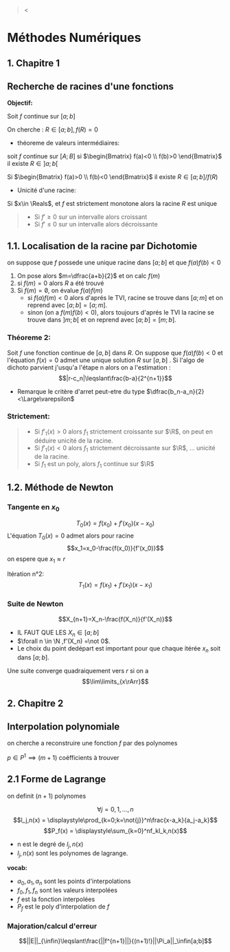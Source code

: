 ><
# Méthodes Numériques

## 1. Chapitre 1 
## Recherche de racines d'une fonctions
**Objectif:** 

Soit $f$ continue sur $[a; b]$

On cherche : $R \in [a; b], f(R)=0$

* théoreme de valeurs intermédiaires:

soit $f$ continue sur $[A; B]$ si $\begin{Bmatrix}
    f(a)<0 \\
    f(b)>0
\end{Bmatrix}$ il existe $R\in ]a; b[$

Si $\begin{Bmatrix}
    f(a)>0 \\
    f(b)<0 
\end{Bmatrix}$ il existe $R \in [a; b] / f(R)$
* Unicité d'une racine:

Si $x\in \Reals$, et $f$ est strictement monotone alors la racine $R$ est unique

> * Si $f'\geqslant 0$ sur un intervalle alors croissant 
> * Si $f'\leqslant 0$ sur un intervalle alors décroissante

## 1.1. Localisation de la racine par Dichotomie

on suppose que $f$ possede une unique racine dans $[a; b]$ et que $f(a)f(b)<0$

1. On pose alors $m=\dfrac{a+b}{2}$ et on calc $f(m)$
2. si $f(m)=0$ alors $R$ a été trouvé
3. Si $f(m)=\not0$, on évalue $f(a)f(m)$
   * si $f(a)f(m)<0$ alors d'aprés le TVI, racine se trouve dans $[a;m]$ et on reprend avec $[a; b]=[a;m]$.
   * sinon (on a $f(m)f(b)<0$), alors toujours d'aprés le TVI la racine se trouve dans $]m;b[$ et on reprend avec $[a; b]=[m;b]$.

### Théoreme 2:
Soit $f$ une fonction continue de $[a,b]$ dans $R$. On suppose que $f(a)f(b)<0$ et l'équation $f(x)=0$ admet une unique solution $R$ sur $[a,b]$ . Si l'algo de dichoto parvient j'usqu'a l'étape n alors on a l'estimation : 
$$|r-c_n|\leqslant\frac{b-a}{2^{n+1}}$$

* Remarque
le critère d'arret peut-etre du type $\dfrac{b_n-a_n}{2}<\Large\varepsilon$

### Strictement:
> * Si $f'_1(x)>0$ alors $f_1$ strictement croissante sur $\R$, on peut en déduire unicité de la racine.
> * Si $f'_1(x)<0$ alors $f_1$ strictement décroissante sur $\R$, ... unicité de la racine.
> * Si $f_1$ est un poly, alors $f_1$ continue sur $\R$

## 1.2. Méthode de Newton
### Tangente en $x_0$
$$T_0(x)=f(x_0)+f'(x_0)(x-x_0)$$
L'équation $T_0(x)=0$ admet alors pour racine
$$x_1=x_0-\frac{f(x_0)}{f'(x_0)}$$
on espere que $x_1\approx r$

Itération n°2:
$$T_1(x)=f(x_1)+f'(x_1)(x-x_1)$$
### Suite de Newton
$$X_{n+1}=X_n-\frac{f(X_n)}{f'(X_n)}$$
* IL FAUT QUE LES $X_n \in [a;b]$
* $\forall n \in \N ,f'(X_n) =\not 0$.
* Le choix du point dedépart est important pour que chaque itérée $x_n$ soit dans $[a;b]$.

Une suite converge quadraiquement vers $r$ si on a
$$\lim\limits_{x\rArr}$$

## 2. Chapitre 2
## Interpolation polynomiale

on cherche a reconstruire une fonction $f$ par des polynomes

$p \in P^1 \implies (m+1)$ coéfficients à trouver
## 2.1 Forme de Lagrange
on definit $(n+1)$ polynomes

$$\forall j= 0,1,...,n$$
$$l_j,n(x) = \displaystyle\prod_{k=0;k=\not{j}}^n\frac{x-a_k}{a_j-a_k}$$
$$P_f(x) = \displaystyle\sum_{k=0}^nf_kl_k,n(x)$$
* n est le degré de $l_j,n(x)$
* $l_j,n(x)$ sont les polynomes de lagrange.

**vocab:**
* $a_0,a_1,a_n$ sont les points d'interpolations
* $f_0,f_1,f_n$ sont les valeurs interpolées
* $f$ est la fonction interpolées
* $P_f$ est le poly d'interpolation de $f$

### Majoration/calcul d'erreur
$$||E||_{\infin}\leqslant\frac{||f^{n+1}||}{(n+1)!}||\Pi_a||_\infin[a;b]$$